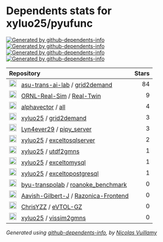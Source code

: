 # Dependents stats for xyluo25/pyufunc

[![Generated by github-dependents-info](https://img.shields.io/static/v1?label=Used%20by&message=13&color=informational&logo=slickpic)](https://github.com/xyluo25/pyufunc/network/dependents)
[![Generated by github-dependents-info](https://img.shields.io/static/v1?label=Used%20by%20(public)&message=13&color=informational&logo=slickpic)](https://github.com/xyluo25/pyufunc/network/dependents)
[![Generated by github-dependents-info](https://img.shields.io/static/v1?label=Used%20by%20(private)&message=-13&color=informational&logo=slickpic)](https://github.com/xyluo25/pyufunc/network/dependents)
[![Generated by github-dependents-info](https://img.shields.io/static/v1?label=Used%20by%20(stars)&message=108&color=informational&logo=slickpic)](https://github.com/xyluo25/pyufunc/network/dependents)

| Repository | Stars  |
| :--------  | -----: |
|<img class="avatar mr-2" src="https://avatars.githubusercontent.com/u/74271152?s=40&v=4" width="20" height="20" alt="">  &nbsp; [asu-trans-ai-lab](https://github.com/asu-trans-ai-lab) / [grid2demand](https://github.com/asu-trans-ai-lab/grid2demand) | 84 |
|<img class="avatar mr-2" src="https://avatars.githubusercontent.com/u/119607574?s=40&v=4" width="20" height="20" alt="">  &nbsp; [ORNL-Real-Sim](https://github.com/ORNL-Real-Sim) / [Real-Twin](https://github.com/ORNL-Real-Sim/Real-Twin) | 9 |
|<img class="avatar mr-2" src="https://avatars.githubusercontent.com/u/11805788?s=40&v=4" width="20" height="20" alt="">  &nbsp; [alphavector](https://github.com/alphavector) / [all](https://github.com/alphavector/all) | 4 |
|<img class="avatar mr-2" src="https://avatars.githubusercontent.com/u/36498464?s=40&v=4" width="20" height="20" alt="">  &nbsp; [xyluo25](https://github.com/xyluo25) / [grid2demand](https://github.com/xyluo25/grid2demand) | 3 |
|<img class="avatar mr-2" src="https://avatars.githubusercontent.com/u/25952589?s=40&v=4" width="20" height="20" alt="">  &nbsp; [Lyn4ever29](https://github.com/Lyn4ever29) / [pipy_server](https://github.com/Lyn4ever29/pipy_server) | 3 |
|<img class="avatar mr-2" src="https://avatars.githubusercontent.com/u/36498464?s=40&v=4" width="20" height="20" alt="">  &nbsp; [xyluo25](https://github.com/xyluo25) / [exceltosqlserver](https://github.com/xyluo25/exceltosqlserver) | 2 |
|<img class="avatar mr-2" src="https://avatars.githubusercontent.com/u/36498464?s=40&v=4" width="20" height="20" alt="">  &nbsp; [xyluo25](https://github.com/xyluo25) / [utdf2gmns](https://github.com/xyluo25/utdf2gmns) | 1 |
|<img class="avatar mr-2" src="https://avatars.githubusercontent.com/u/36498464?s=40&v=4" width="20" height="20" alt="">  &nbsp; [xyluo25](https://github.com/xyluo25) / [exceltomysql](https://github.com/xyluo25/exceltomysql) | 1 |
|<img class="avatar mr-2" src="https://avatars.githubusercontent.com/u/36498464?s=40&v=4" width="20" height="20" alt="">  &nbsp; [xyluo25](https://github.com/xyluo25) / [exceltopostgresql](https://github.com/xyluo25/exceltopostgresql) | 1 |
|<img class="avatar mr-2" src="https://avatars.githubusercontent.com/u/55851450?s=40&v=4" width="20" height="20" alt="">  &nbsp; [byu-transpolab](https://github.com/byu-transpolab) / [roanoke_benchmark](https://github.com/byu-transpolab/roanoke_benchmark) | 0 |
|<img class="avatar mr-2" src="https://avatars.githubusercontent.com/u/71066342?s=40&v=4" width="20" height="20" alt="">  &nbsp; [Aavish-Gilbert-J](https://github.com/Aavish-Gilbert-J) / [Razonica-Frontend](https://github.com/Aavish-Gilbert-J/Razonica-Frontend) | 0 |
|<img class="avatar mr-2" src="https://avatars.githubusercontent.com/u/50180936?s=40&v=4" width="20" height="20" alt="">  &nbsp; [ChrisYZZ](https://github.com/ChrisYZZ) / [eVTOL-GZ](https://github.com/ChrisYZZ/eVTOL-GZ) | 0 |
|<img class="avatar mr-2" src="https://avatars.githubusercontent.com/u/36498464?s=40&v=4" width="20" height="20" alt="">  &nbsp; [xyluo25](https://github.com/xyluo25) / [vissim2gmns](https://github.com/xyluo25/vissim2gmns) | 0 |

_Generated using [github-dependents-info](https://github.com/nvuillam/github-dependents-info), by [Nicolas Vuillamy](https://github.com/nvuillam)_